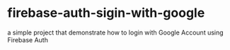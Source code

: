 # firebase-auth-sigin-with-google

a simple project that demonstrate how to login with Google Account using Firebase Auth
